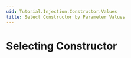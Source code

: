 ```yaml
---
uid: Tutorial.Injection.Constructor.Values
title: Select Constructor by Parameter Values
---
```


# Selecting Constructor